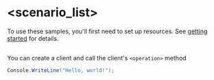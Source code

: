 # <scenario_list>

To use these samples, you'll first need to set up resources. See [getting started](https://github.com/Azure/azure-sdk-for-net/blob/main/sdk/typespec-azure/Azure.ApiManagement.DeveloperServicesAPI/README.md#getting-started) for details.

## <scenario>

You can create a client and call the client's `<operation>` method

<!-- please refer to <https://github.com/Azure/azure-sdk-for-net/main/sdk/template/Azure.Template/samples/Sample1_HelloWorld.md> to write sample readme file. -->
```C# Snippet:Azure_ApiManagement_DeveloperServicesAPI_Scenario
Console.WriteLine("Hello, world!");
```
